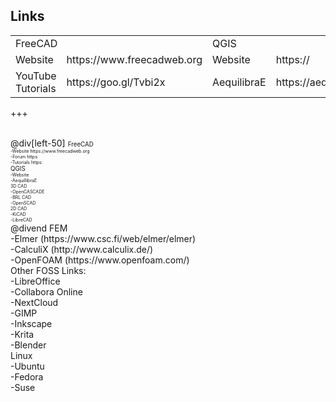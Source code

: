 ## Links
<table>

  <tr>
    <td colspan="2">FreeCAD</td>
    <td colspan="2">QGIS</td> 
  </tr>

  <tr class="links">
    <td>Website</td>
    <td>https://www.freecadweb.org</td>
    <td>Website</td>
    <td>https://<td>
  </tr>

  <tr class="links">
    <td>YouTube Tutorials</td>
    <td>https://goo.gl/Tvbi2x</td>
    <td>AequilibraE</td>
    <td>https://aequillibrae.com<td>
  </tr>

</table>

+++

<br>
@div[left-50]
<span style="font-size:70%">
FreeCAD
</span>
<span style="font-size:50%">
<br>
-Website https://www.freecadweb.org<br>
-Forum https:<br>
-Tutorials https:<br>
</span>
<span style="font-size:70%">
QGIS
</span>
<span style="font-size:50%">
<br>
-Website<br>
-AequillibraE<br>
</span>
<span style="font-size:50%">
3D CAD
</span>
<span style="font-size:50%">
<br>
-OpenCASCADE<br>
-BRL CAD<br>
-OpenSCAD<br>
</span>
<span style="font-size:50%">
2D CAD
</span>
<span style="font-size:50%">
<br>
-KiCAD<br>
-LibreCAD<br>
</span>
@divend
FEM<br>
-Elmer (https://www.csc.fi/web/elmer/elmer)<br>
-CalculiX (http://www.calculix.de/)<br>
-OpenFOAM (https://www.openfoam.com/)<br>
Other FOSS Links:<br>
-LibreOffice<br>
-Collabora Online<br>
-NextCloud<br>
-GIMP<br>
-Inkscape<br>
-Krita<br>
-Blender<br>
Linux<br>
-Ubuntu<br>
-Fedora<br>
-Suse<br>